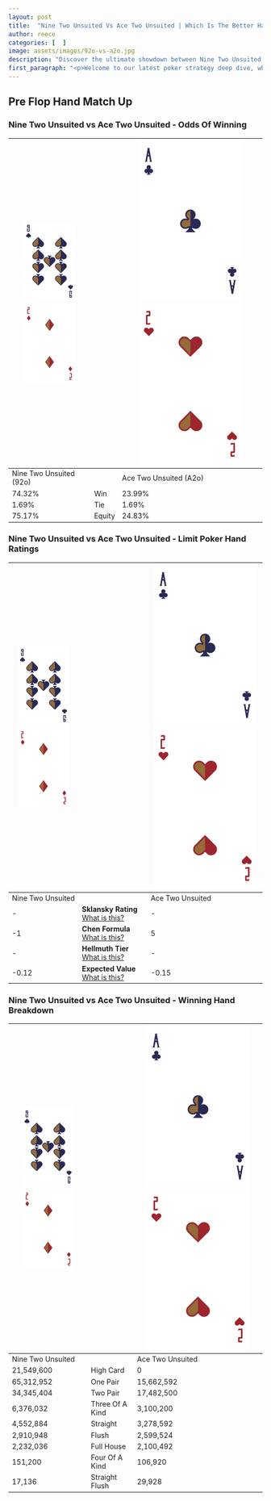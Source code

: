 ```yaml
---
layout: post
title:  "Nine Two Unsuited Vs Ace Two Unsuited | Which Is The Better Hand In Poker? A Complete Guide"
author: reece
categories: [  ]
image: assets/images/92o-vs-a2o.jpg
description: "Discover the ultimate showdown between Nine Two Unsuited and Ace Two Unsuited in poker! Uncover the odds, strategies, and scenarios where one hand triumphs over the other. Get ready to up your poker game with this thrilling analysis."
first_paragraph: "<p>Welcome to our latest poker strategy deep dive, where we're pitting two distinct hands against each other in a high-stakes showdown: Nine Two Unsuited vs Ace Two Unsuited.</p><p>In the dynamic world of poker, every decision counts, and knowing which hand holds the upper hand is key to your success at the table.</p><p>In this article, we'll dissect these two hands, explore the scenarios where one dominates the other, and equip you with the knowledge to make strategic choices that can tip the odds in your favor.</p><p>Get ready to unravel the intriguing dynamics of these poker hands and elevate your game to new heights.</p>"
---
```




[comment]: # (sp0)

## Pre Flop Hand Match Up

<div class="table hand-ratings" markdown="1"> 



### Nine Two Unsuited vs Ace Two Unsuited - Odds Of Winning


    
| ![image info](assets/images/hand1/9.png) ![image info](assets/images/hand1/2o.png) |  | ![image info](assets/images/hand2/A.png) ![image info](assets/images/hand2/2o.png) |
| -------- | -------- | -------- |
| Nine Two Unsuited (92o) |  | Ace Two Unsuited (A2o) |
| 74.32% | Win | 23.99% |
| 1.69% | Tie | 1.69% |
| 75.17% | Equity | 24.83% |




[comment]: # (sp1)



### Nine Two Unsuited vs Ace Two Unsuited - Limit Poker Hand Ratings


    
| ![image info](assets/images/hand1/9.png) ![image info](assets/images/hand1/2o.png) |  | ![image info](assets/images/hand2/A.png) ![image info](assets/images/hand2/2o.png) |
| -------- | -------- | -------- |
| Nine Two Unsuited |  | Ace Two Unsuited |
| - | **Sklansky Rating** [What is this?](/sklansky-rating-explained) | - |
| -1 | **Chen Formula** [What is this?](/chen-formula-explained) | 5 |
| - | **Hellmuth Tier** [What is this?](/Hellmuth-tier-explained) | - |
| -0.12 | **Expected Value** [What is this?](/expected-value-explained) | -0.15 |




[comment]: # (sp2)



### Nine Two Unsuited vs Ace Two Unsuited - Winning Hand Breakdown


    
| ![image info](assets/images/hand1/9.png) ![image info](assets/images/hand1/2o.png) |  | ![image info](assets/images/hand2/A.png) ![image info](assets/images/hand2/2o.png) |
| -------- | -------- | -------- |
| Nine Two Unsuited |  | Ace Two Unsuited |
| 21,549,600 | High Card | 0 |
| 65,312,952 | One Pair | 15,662,592 |
| 34,345,404 | Two Pair | 17,482,500 |
| 6,376,032 | Three Of A Kind | 3,100,200 |
| 4,552,884 | Straight | 3,278,592 |
| 2,910,948 | Flush | 2,599,524 |
| 2,232,036 | Full House | 2,100,492 |
| 151,200 | Four Of A Kind | 106,920 |
| 17,136 | Straight Flush | 29,928 |




[comment]: # (sp3)



</div>

[comment]: # (sp4)



[comment]: # (sp5)

